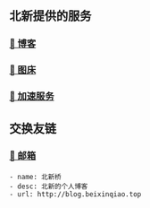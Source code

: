 ## 北新提供的服务

### [📗 博客](https://blog.beixinqiao.top/)
### [📂 图床](https://image.beixinqiao.top/)
### [🚀 加速服务](https://booster.beixinqiao.top/)

## 交换友链

### [📧 邮箱](mailto:beixinti@foxmail.com)

```
- name: 北新桥
- desc: 北新的个人博客
- url: http://blog.beixinqiao.top
```